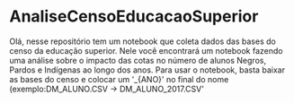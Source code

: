 # AnaliseCensoEducacaoSuperior
Olá, nesse repositório tem um notebook que coleta dados das bases do censo da educação superior. Nele você encontrará um notebook fazendo uma análise sobre o impacto das cotas no número de alunos Negros, Pardos e Indígenas ao longo dos anos. Para usar o notebook, basta baixar as bases do censo e colocar um '_{ANO}' no final do nome (exemplo:DM_ALUNO.CSV -> DM_ALUNO_2017.CSV'
